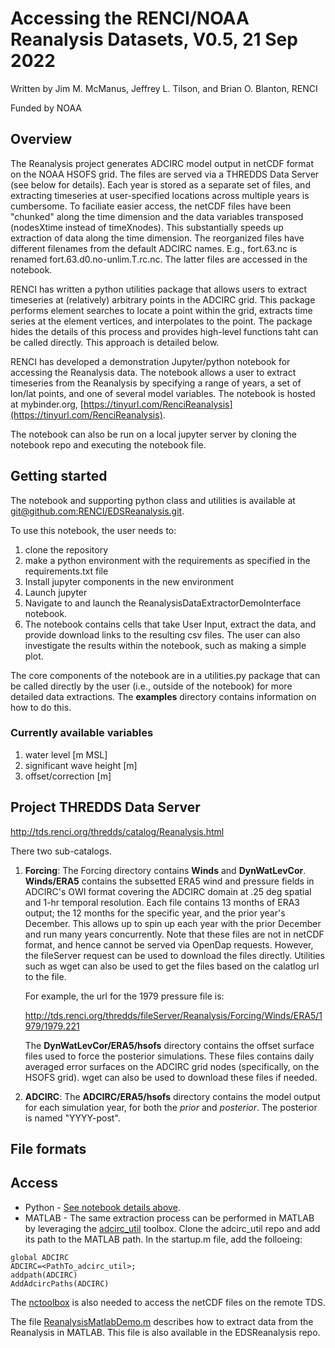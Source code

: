 # Accessing the RENCI/NOAA Reanalysis Datasets, V0.5, 21 Sep 2022

Written by Jim M. McManus, Jeffrey L. Tilson, and Brian O. Blanton, RENCI

Funded by NOAA

## Overview
The Reanalysis project generates ADCIRC model output in netCDF format on the NOAA HSOFS grid.  The files are served via a THREDDS Data Server (see below for details).  Each year is stored as a separate set of files, and extracting timeseries at user-specified locations across multiple years is cumbersome.  To faciliate easier access, the netCDF files have been "chunked" along the time dimension and the data variables transposed (nodesXtime instead of timeXnodes).  This substantially speeds up extraction of data along the time dimension.  The reorganized files have different filenames from the default ADCIRC names.  E.g., fort.63.nc is renamed fort.63.d0.no-unlim.T.rc.nc.  The latter files are accessed in the notebook. 

RENCI has written a python utilities package that allows users to extract timeseries at (relatively) arbitrary points in the ADCIRC grid.  This package performs element searches to locate a point within the grid, extracts time series at the element vertices, and interpolates to the point.  The package hides the details of this process and provides high-level functions taht can be called directly.  This approach is detailed below.  

RENCI has developed a demonstration Jupyter/python notebook for accessing the Reanalysis data.  The notebook allows a user to extract timeseries from the Reanalysis by specifying a range of years, a set of lon/lat points, and one of several model variables.  The notebook is hosted at mybinder.org, [https://tinyurl.com/RenciReanalysis](https://tinyurl.com/RenciReanalysis).

The notebook can also be run on a local jupyter server by cloning the notebook repo and executing the notebook file. 

## Getting started
 The notebook and supporting python class and utilities is available at [git@github.com:RENCI/EDSReanalysis.git](git@github.com:RENCI/EDSReanalysis.git).

To use this notebook, the user needs to: 
1. clone the repository
2. make a python environment with the requirements as specified in the requirements.txt file
3. Install jupyter components in the new environment
4. Launch jupyter
5. Navigate to and launch the ReanalysisDataExtractorDemoInterface notebook. 
6. The notebook contains cells that take User Input, extract the data, and provide download links to the resulting csv files.  The user can also investigate the results within the notebook, such as making a simple plot.  

The core components of the notebook are in a utilities.py package that can be called directly by the user (i.e., outside of the notebook) for more detailed data extractions.  The **examples** directory contains information on how to do this.


### Currently available variables
1. water level [m MSL]
2. significant wave height [m]
3. offset/correction [m]

## Project THREDDS Data Server

http://tds.renci.org/thredds/catalog/Reanalysis.html

There two sub-catalogs.  

1. **Forcing**: The Forcing directory contains **Winds** and **DynWatLevCor**.  **Winds/ERA5** contains the subsetted ERA5 wind and pressure fields in ADCIRC's OWI format covering the ADCIRC domain at .25 deg spatial and 1-hr temporal resolution.  Each file contains 13 months of ERA3 output;  the 12 months for the specific year, and the prior year's December.  This allows up to spin up each year with the prior December and run many years concurrently.  Note that these files are not in netCDF format, and hence cannot be served via OpenDap requests.  However, the fileServer request can be used to download the files directly.  Utilities such as wget can also be used to get the files based on the calatlog url to the file.  

    For example, the url for the 1979 pressure file is: 

    http://tds.renci.org/thredds/fileServer/Reanalysis/Forcing/Winds/ERA5/1979/1979.221

    The **DynWatLevCor/ERA5/hsofs** directory contains the offset surface files used to force the posterior simulations.  These files contains daily averaged error surfaces on the ADCIRC grid nodes (specifically, on the HSOFS grid).  wget can also be used to download these files if needed.

2. **ADCIRC**: The **ADCIRC/ERA5/hsofs** directory contains the model output for each simulation year, for both the *prior* and *posterior*.  The posterior is named "YYYY-post".   


File formats
--------

Access
--------
* Python - [See notebook details above](#getting-started). 
* MATLAB - The same extraction process can be performed in MATLAB by leveraging the 
[adcirc_util](https://github.com/BrianOBlanton/adcirc_util.git) toolbox.   Clone the adcirc_util repo and add its path to the MATLAB path.  In the startup.m file, add the folloeing: 

```
global ADCIRC
ADCIRC=<PathTo_adcirc_util>;
addpath(ADCIRC)
AddAdcircPaths(ADCIRC)
```

The [nctoolbox](git@github.com:nctoolbox/nctoolbox.git) is also needed to access the netCDF files on the remote TDS. 

The file [ReanalysisMatlabDemo.m](https://github.com/RENCI/EDSReanalysis/blob/main/ReanalysisMatlabDemo.m) describes how to extract data from the Reanalysis in  MATLAB.  This file is also available in the EDSReanalysis repo. 
